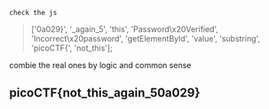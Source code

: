 ```
check the js 
```
>['0a029}', '_again_5', 'this', 'Password\x20Verified', 'Incorrect\x20password', 'getElementById', 'value', 'substring', 'picoCTF{', 'not_this'];

combie the real ones by logic and common sense

## picoCTF{not_this_again_50a029}
